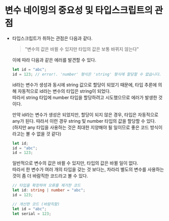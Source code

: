# 변수 네이밍의 중요성 및 타입스크립트의 관점

- 타입스크립트가 취하는 관점은 다음과 같다.

  > "변수의 값은 바뀔 수 있지만 타입의 값은 보통 바뀌지 않는다"

  이에 따라 다음과 같은 에러를 발견할 수 있다.

  ```typescript
  let id = "abc";
  id = 123; // error!. 'number' 형식은 'string' 형식에 할당할 수 없습니다.
  ```

  id라는 변수가 생성과 동시에 string 값으로 할당이 되었기 때문에, 타입 추론에 의해 자동적으로 id라는 변수의 타입은 string이 되었다.  
  따라서 string 타입에 number 타입을 할당하려고 시도했으므로 에러가 발생한 것이다.

  만약 id라는 변수가 생성은 되었지만, 할당이 되지 않은 경우, 타입은 자동적으로 any가 된다. 따라서 이런 경우 string 및 number 타입의 값을 할당할 수 있다.  
  (하지만 any 타입을 사용하는 것은 최대한 지양해야 될 일이므로 좋은 코드 방식이라고는 볼 수 없을 것 같다)

  ```typescript
  let id;
  id = "abc";
  id = 123;
  ```

  일반적으로 변수의 값은 바뀔 수 있지만, 타입의 값은 바뀔 일이 없다.  
  따라서 한 변수가 여러 개의 타입을 갖는 것 보다는, 차라리 별도의 변수를 사용하는 것이 좀 더 바람직한 코드라고 볼 수 있다.

  ```typescript
  // 타입을 확장하여 오류를 제거한 코드
  let id: string | number = "abc";
  id = 123;

  // 개선한 코드 (바람직함)
  let id = "abc";
  let serial = 123;
  ```
